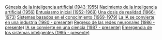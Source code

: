 [Génesis de la inteligencia artificial (1943-1955)](Genesis%20de%20la%20inteligencia%20artificial%20(1943-1955).md)
[Nacimiento de la inteligencia artificial (1956)](Nacimiento%20de%20la%20inteligencia%20artificial%20(1956).md)
[Entusiasmo inicial (1952-1969)](Entusiasmo%20inicial%20(1952-1969).md)
[Una dosis de realidad (1966-1973)](Una%20dosis%20de%20realidad%20(1966-1973).md)
[Sistemas basados en el conocimiento (1969-1979)](Sistemas%20basados%20en%20el%20conocimiento%20(1969-1979).md)
[La IA se convierte en una industria (1980 - presente)](La%20IA%20se%20convierte%20en%20una%20industria%20(1980%20-%20presente).md)
[Regreso de las redes neuronales (1986 - presente)](Regreso%20de%20las%20redes%20neuronales%20(1986%20-%20presente).md)
[IA se convierte en una ciencia (1987 - presente)](IA%20se%20convierte%20en%20una%20ciencia%20(1987%20-%20presente).md)
[Emergencia de los sistemas inteligentes (1995 - presente)](Emergencia%20de%20los%20sistemas%20inteligentes%20(1995%20-%20presente).md)